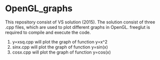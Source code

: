 # OpenGL_graphs
<p>
This repository consist of VS solution (2015). The solution consist of three .cpp files, which are used to plot different graphs in OpenGL. freeglut is required to compile and execute the code.</p>
<ol><li>
y=xsq.cpp will plot the graph of function y=x^2
</li><li>
sinx.cpp will plot the graph of function y=sin(x)
</li><li>
cosx.cpp will plot the graph of function y=cos(x)
</li></ol>
